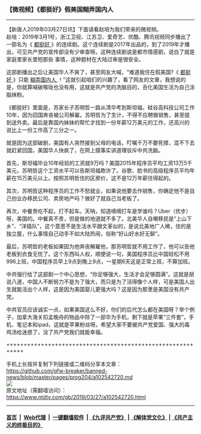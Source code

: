 ### 【微视频】《都挺好》假美国糊弄国内人
------------------------

<div class="post_content" itemprop="articleBody">
 <p>
  【新唐人2019年03月27日讯】下面请看赵培为我们带来的微视频。
  <br/>
  赵培：2019年3月1号，浙江卫视、江苏卫、爱奇艺、优酷、腾讯视频同步播出了一部名为《
  <a href="https://www.ntdtv.com/gb/都挺好.htm">
   都挺好
  </a>
  》的连续剧。这个连续剧是2017年出品的，到了2019年才播出，可见共产党的宣传部没有少审查呀。这种连续剧说是都市情感剧，说白了就是家庭里家长里短那些 事情，这种题材在大陆过审是很安全。
 </p>
 <p>
  这部剧播出之后让美国华人不爽了，甚至网友大喊，“难道我住在假美国?《
  <a href="https://www.ntdtv.com/gb/都挺好.htm">
   都挺好
  </a>
  》只能
  <a href="https://www.ntdtv.com/gb/糊弄国内人.htm">
   糊弄国内人
  </a>
  ！”这就引起咱们的兴趣了，看了网友的文章，我想说的是，你就算喊破喉咙也没有用，这就是共产党的洗脑目的，丑化美国生活为自己涂脂抹粉。
 </p>
 <p>
  《都挺好》里面是，苏家长子苏明哲一路从清华考到斯坦福，硅谷高科技公司工作10年，因为回国奔丧被公司解雇。苏明哲为了生计，不得不应聘做销售，甚至提到送外卖。最后是靠国内妹妹的帮忙才找到一份年薪12万美元的工作，还高兴的说比上一份工作高了三分之一。
 </p>
 <p>
  就是因为这部破剧，美国有人突然接到父母的电话，叮嘱千万不要死撑，混不下去就赶紧回国，美国华人快疯了，在网上摆事实讲道理驳斥中共洗脑。
 </p>
 <p>
  首先，斯坦福毕业10年经验的工资就9万吗？美国2015年程序员平均工资13万5千美元，苏明哲这个工资水平可以告斯坦福欺诈了。谷歌、脸书的高级程序员平均年薪在15万美元以上。按照苏明哲住的区房价，这不是12万年薪住得起的。
 </p>
 <p>
  其次，苏明哲这种程序员的工作不愁就业，如果说他要去作销售，你确定他不是自己创业办移民公司、卖房地产吗？做好了就自己当老板了。
 </p>
 <p>
  再次，中餐贵吃不起，打不起车。天呐，知道嘀嘀打车是学谁吗？Uber（优步）呀，美国的。中餐真不贵，但是做的地道就不多了。北美华人自嘲移民是“上山下乡”、“洋插队”，这个意思不是生活水平跟文革似的，是说北美地广人稀，住的是独立屋，什么事情自己动手不如大陆热闹，俗称“好山好水好无聊”。
 </p>
 <p>
  最后，苏明哲的老板如果因为他奔丧解雇他，那苏明哲就不用工作了，他可以告他老板到衣食无忧了。这个东西叫人权，顺便说一句，美国程序员比中国轻松不用996上班，中国程序员早上9点到晚上9点，一星期6天这是正常上班，不算加班。
 </p>
 <p>
  中共强行给了这部剧一个中心思想，“你足够强大，生活才会足够圆满”。这就是胡说八道，中国人不断努力不是为了强大，而只是为了活得像个人样，可是美国人出生就能活出个人样，这是因为美国婴儿更强大吗？这是因为那里是美国没有共产党。
 </p>
 <p>
  中共官员应该诚实一点，如果美国这么不好，你们的后代怎么都在美国呀？举个例子，加拿大海关扣孟晚舟的物品中除了一部华为手机，剩下就是苹果“三件套”，手机、笔记本和ipad，这就是苹果粉丝呀。希望大家不要被共产党爱国、强大的毒鸡汤给迷惑了，没了共产党我们就能幸福。
 </p>
 <p>
 </p>
 <div class="single_ad">
 </div>
</div>

+++++++++++++++++++++++++++++++++++++++++++++++++++++++++++<br/><br/>
手机上长按并复制下列链接或二维码分享本文章：<br/>
https://github.com/gfw-breaker/banned-news/blob/master/pages/prog204/a102542720.md <br/>
<a href='https://github.com/gfw-breaker/banned-news/blob/master/pages/prog204/a102542720.md'><img src='https://github.com/gfw-breaker/banned-news/blob/master/pages/prog204/a102542720.md.png'/></a> <br/>
原文地址（需翻墙访问）：https://www.ntdtv.com/gb/2019/03/27/a102542720.html


------------------------
#### [首页](https://github.com/gfw-breaker/banned-news/blob/master/README.md) &nbsp;|&nbsp; [Web代理](https://github.com/labour-camp/helloworld) &nbsp;|&nbsp; [一键翻墙软件](https://github.com/gfw-breaker/nogfw/blob/master/README.md) &nbsp;| [《九评共产党》](https://github.com/gfw-breaker/9ping.md/blob/master/README.md#九评之一评共产党是什么) | [《解体党文化》](https://github.com/gfw-breaker/jtdwh.md/blob/master/README.md) | [《共产主义的终极目的》](https://github.com/gfw-breaker/gczydzjmd.md/blob/master/README.md)

